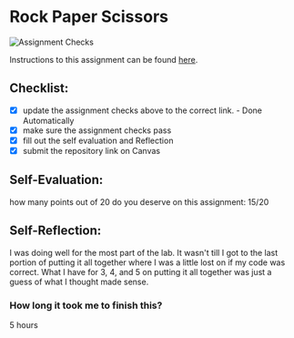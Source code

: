 Rock Paper Scissors
===================================
![Assignment Checks](https://s///github.com/IT3049C-Fall20/3-rock-paper-scissors-kootinja/workflows/Assignment%20Checks/badge.svg)

Instructions to this assignment can be found [here](https://it3049c.github.io/Material/Assignments/3.Rock_Paper_Scissors/).

## Checklist:
- [x] update the assignment checks above to the correct link. - Done Automatically
- [x] make sure the assignment checks pass
- [x] fill out the self evaluation and Reflection
- [x] submit the repository link on Canvas

## Self-Evaluation: 
how many points out of 20 do you deserve on this assignment: 
15/20

## Self-Reflection:
I was doing well for the most part of the lab. It wasn't till I got to the last portion of putting it all together where I was a little lost on if my code was correct. What I have for 3, 4, and 5 on putting it all together was just a guess of what I thought made sense.

### How long it took me to finish this?
5 hours
